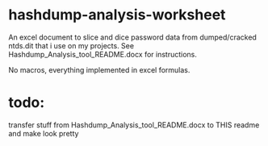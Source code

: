 # hashdump-analysis-worksheet
An excel document to slice and dice password data from dumped/cracked ntds.dit that i use on my projects. 
See Hashdump_Analysis_tool_README.docx for instructions.

No macros, everything implemented in excel formulas.


# todo:
transfer stuff from Hashdump_Analysis_tool_README.docx to THIS readme and make look pretty
